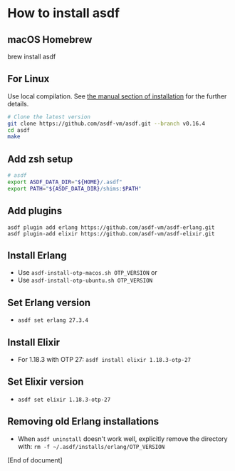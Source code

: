 # How to install asdf

## macOS Homebrew

brew install asdf

## For Linux

Use local compilation.
See [the manual section of installation](https://asdf-vm.com/guide/getting-started.html#_1-install-asdf) for the further details.

```sh
# Clone the latest version
git clone https://github.com/asdf-vm/asdf.git --branch v0.16.4
cd asdf
make
````

## Add zsh setup

```sh
# asdf
export ASDF_DATA_DIR="${HOME}/.asdf"
export PATH="${ASDF_DATA_DIR}/shims:$PATH"
```

## Add plugins

```
asdf plugin add erlang https://github.com/asdf-vm/asdf-erlang.git
asdf plugin-add elixir https://github.com/asdf-vm/asdf-elixir.git
```

## Install Erlang

* Use `asdf-install-otp-macos.sh OTP_VERSION` or
* Use `asdf-install-otp-ubuntu.sh OTP_VERSION`

## Set Erlang version

* `asdf set erlang 27.3.4`

## Install Elixir

* For 1.18.3 with OTP 27: `asdf install elixir 1.18.3-otp-27`

## Set Elixir version

* `asdf set elixir 1.18.3-otp-27`

## Removing old Erlang installations

* When `asdf uninstall` doesn't work well, explicitly remove the directory with: `rm -f ~/.asdf/installs/erlang/OTP_VERSION`

[End of document]
